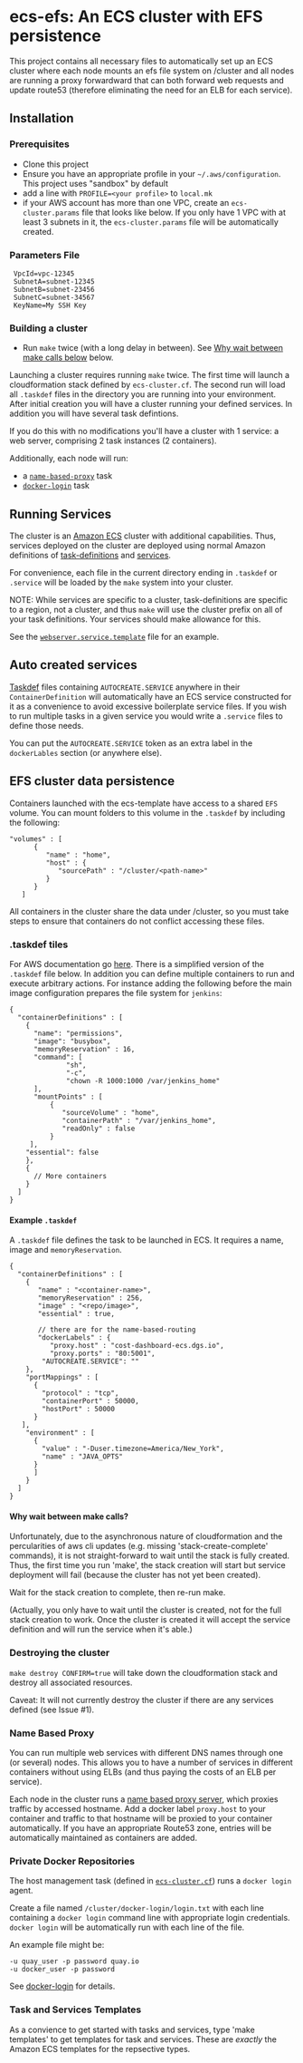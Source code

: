 # ecs-efs:  An ECS cluster with EFS persistence

This project contains all necessary files to automatically set up an
ECS cluster where each node mounts an efs file system on /cluster and
all nodes are running a proxy forwardward that can both forward web
requests and update route53 (therefore eliminating the need for an ELB
for each service).

## Installation


### Prerequisites

* Clone this project
* Ensure you have an appropriate profile in your `~/.aws/configuration`.
  This project uses "sandbox" by default
* add a line with `PROFILE=<your profile>` to `local.mk`
* if your AWS account has more than one VPC, create an
  `ecs-cluster.params` file that looks like below.  If you only have 1
  VPC with at least 3 subnets in it, the `ecs-cluster.params` file will be
  automatically created.

### Parameters File

     VpcId=vpc-12345
     SubnetA=subnet-12345
     SubnetB=subnet-23456
     SubnetC=subnet-34567
     KeyName=My SSH Key


### Building a cluster

* Run `make` twice (with a long delay in between). See [Why wait
  between make calls below](#Why-wait-between-make-calls?) below.

Launching a cluster requires running `make` twice. The first time will
launch a cloudformation stack defined by `ecs-cluster.cf`. The second
run will load all `.taskdef` files in the directory you are running
into your environment. After initial creation you will have a cluster
running your defined services. In addition you will have several task
defintions.

If you do this with no modifications you'll have a cluster with 1
service: a web server, comprising 2 task instances (2 containers).

Additionally, each node will run:
* a [`name-based-proxy`](#name-based-proxy) task 
* [`docker-login`](#private-docker-repositories) task

## Running Services

The cluster is an [Amazon ECS](https://aws.amazon.com/ecs/) cluster with additional capabilities. Thus, services deployed on the cluster are deployed using normal Amazon definitions of [task-definitions](http://docs.aws.amazon.com/AmazonECS/latest/developerguide/task_definitions.html) and [services](http://docs.aws.amazon.com/AmazonECS/latest/developerguide/ecs_services.html).

For convenience, each file in the current directory ending in
`.taskdef` or `.service` will be loaded by the `make` system into your
cluster.

NOTE: While services are specific to a cluster, task-definitions are
specific to a region, not a cluster, and thus `make` will use the
cluster prefix on all of your task definitions.  Your services should
make allowance for this.  

See the [`webserver.service.template`](webserver.service.template)
file for an example.

## Auto created services

[Taskdef](#.taskdef-files) files containing `AUTOCREATE.SERVICE`
anywhere in their `ContainerDefinition` will automatically have an ECS
service constructed for it as a convenience to avoid excessive
boilerplate service files. If you wish to run multiple tasks in a
given service you would write a `.service` files to define those
needs.

You can put the `AUTOCREATE.SERVICE` token as an extra label in the
`dockerLables` section (or anywhere else).


## EFS cluster data persistence

Containers launched with the ecs-template have access to a shared
`EFS` volume. You can mount folders to this volume in the `.taskdef`
by including the following:

```
"volumes" : [
      {
         "name" : "home",
         "host" : {
            "sourcePath" : "/cluster/<path-name>"
         }
      }
   ]
```

All containers in the cluster share the data under /cluster, so you
must take steps to ensure that containers do not conflict accessing
these files.

### .taskdef tiles

For AWS documentation go [here](http://docs.aws.amazon.com/AmazonECS/latest/developerguide/task_definitions.html). There is a simplified version of the `.taskdef` file below. In addition you can define multiple containers to run and execute arbitrary actions. For instance adding the following before the main image configuration prepares the file system for `jenkins`:

    {
      "containerDefinitions" : [
        {
          "name": "permissions",
          "image": "busybox",
          "memoryReservation" : 16,
          "command": [
                  "sh",
                  "-c",
                  "chown -R 1000:1000 /var/jenkins_home"
          ],
          "mountPoints" : [
              {
                 "sourceVolume" : "home",
                 "containerPath" : "/var/jenkins_home",
                 "readOnly" : false
              }
         ],
        "essential": false
        },
        {
          // More containers
        }
      ]
    }

#### Example `.taskdef`

A `.taskdef` file defines the task to be launched in ECS. It requires
a name, image and `memoryReservation`.

    {
      "containerDefinitions" : [
        {
           "name" : "<container-name>",
           "memoryReservation" : 256,
           "image" : "<repo/image>",
           "essential" : true,

           // there are for the name-based-routing
           "dockerLabels" : {
              "proxy.host" : "cost-dashboard-ecs.dgs.io",
              "proxy.ports" : "80:5001",
            "AUTOCREATE.SERVICE": ""
        },
        "portMappings" : [
          {
            "protocol" : "tcp",
            "containerPort" : 50000,
            "hostPort" : 50000
          }
       ],
        "environment" : [
          {
            "value" : "-Duser.timezone=America/New_York",
            "name" : "JAVA_OPTS"
          }
          ]
        }
      ]
    }


#### Why wait between make calls?

Unfortunately, due to the asynchronous nature of cloudformation and
the percularities of aws cli updates (e.g. missing
'stack-create-complete' commands), it is not straight-forward to wait
until the stack is fully created.  Thus, the first time you run
'make', the stack creation will start but service deployment will fail
(because the cluster has not yet been created).

Wait for the stack creation to complete, then re-run make.

(Actually, you only have to wait until the cluster is created, not for
the full stack creation to work.  Once the cluster is created it will
accept the service definition and will run the service when it's
able.)

### Destroying the cluster

`make destroy CONFIRM=true` will take down the cloudformation stack
and destroy all associated resources.

Caveat: It will not currently destroy the cluster if there are any
services defined (see Issue #1).


### Name Based Proxy

You can run multiple web services with different DNS names through one
(or several) nodes.  This allows you to have a number of services in
different containers without using ELBs (and thus paying the costs of
an ELB per service).

Each node in the cluster runs a [name based proxy
server](https://github.com/deweysasser/docker-name-proxy-server),
which proxies traffic by accessed hostname.  Add a docker label
`proxy.host` to your container and traffic to that hostname will be
proxied to your container automatically.  If you have an appropriate
Route53 zone, entries will be automatically maintained as containers
are added.

### Private Docker Repositories

The host management task (defined in
[`ecs-cluster.cf`](ecs-cluster.cf)) runs a `docker login` agent.

Create a file named `/cluster/docker-login/login.txt` with each line
containing a `docker login` command line with appropriate login
credentials. `docker login` will be automatically run with each line
of the file.

An example file might be:

    -u quay_user -p password quay.io
    -u docker_user -p password

See [docker-login](https://hub.docker.com/r/deweysasser/docker-login/)
for details.

### Task and Services Templates

As a convience to get started with tasks and services, type 'make
templates' to get templates for task and services.  These are
*exactly* the Amazon ECS templates for the repsective types.

